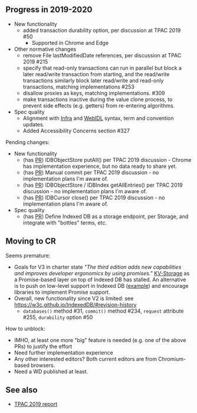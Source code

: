 ## Progress in 2019-2020

* New functionality
  * added transaction durability option, per discussion at TPAC 2019 #50
    * Supported in Chrome and Edge
* Other normative changes
  * remove File lastModifiedDate references, per discussion at TPAC 2019 #215
  * specify that read-only transactions can run in parallel but block a later read/write transaction from starting, and the read/write transactions similarly block later read/write and read-only transactions, matching implementations #253 
  * disallow proxies as keys, matching implementations. #309
  * make transactions inactive during the value clone process, to prevent side effects (e.g. getters) from re-entering algorithms. 
* Spec quality 
  * Alignment with [Infra](https://infra.spec.whatwg.org/) and [WebIDL](https://heycam.github.io/webidl/) syntax, term and convention updates.
  * Added Accessibility Concerns section #327

Pending changes:
* New functionality
  * (has [PR](https://github.com/w3c/IndexedDB/pull/343)) IDBObjectStore putAll() per TPAC 2019 discussion - Chrome has implementation experience, but no data ready to share yet.
  * (has [PR](https://github.com/w3c/IndexedDB/pull/331)) Manual commit per TPAC 2019 discussion - no implementation plans I'm aware of.
  * (has [PR](https://github.com/w3c/IndexedDB/pull/280)) IDBObjectStore / IDBIndex getAllEntries() per TPAC 2019 discussion  - 
no implementation plans I'm aware of.
  * (has [PR](https://github.com/w3c/IndexedDB/pull/302)) IDBCursor close() per TPAC 2019 discussion - no implementation plans I'm aware of.
* Spec quality
  * (has [PR](https://github.com/w3c/IndexedDB/pull/334)) Define Indexed DB as a storage endpoint, per Storage, and integrate with "bottles" terms, etc.

## Moving to CR

Seems premature:

* Goals for V3 in charter state _"The third edition adds new capabilities and improves developer ergonomics by using promises."_ [KV-Storage](https://wicg.github.io/kv-storage/) as a Promise-based layer on top of Indexed DB has stalled. An alternative is to push on low-level support in Indexed DB ([example](https://github.com/w3c/IndexedDB/pull/331)) and encourage libraries to implement Promise support.
* Overall, new functionality since V2 is limited: see https://w3c.github.io/IndexedDB/#revision-history
   * `databases()` method #31, `commit()` method #234, `request` attribute #255, `durability` option #50

How to unblock:

* IMHO, at least one more "big" feature is needed (e.g. one of the above PRs) to justify the effort
* Need further implementation experience
* Any other interested editors? Both current editors are from Chromium-based browsers.
* Need a WD published at least.

## See also

* [TPAC 2019 report](https://github.com/w3c/IndexedDB/issues/290)
